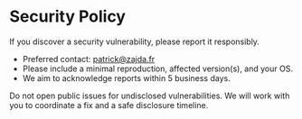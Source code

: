 # Security Policy

If you discover a security vulnerability, please report it responsibly.

- Preferred contact: patrick@zajda.fr
- Please include a minimal reproduction, affected version(s), and your OS.
- We aim to acknowledge reports within 5 business days.

Do not open public issues for undisclosed vulnerabilities. We will work with you to coordinate a fix and a safe disclosure timeline.
